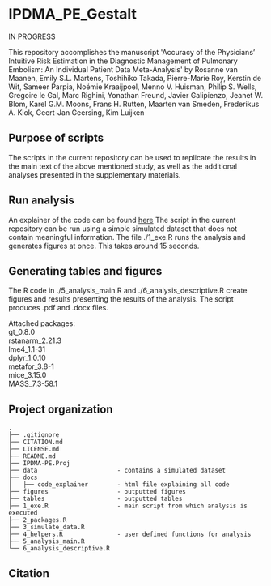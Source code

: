 # IPDMA_PE_Gestalt

IN PROGRESS

This repository accomplishes the manuscript 'Accuracy of the Physicians’ Intuitive Risk Estimation in the Diagnostic Management of Pulmonary Embolism: An Individual Patient Data Meta-Analysis' by Rosanne van Maanen, Emily S.L. Martens, Toshihiko Takada, Pierre-Marie Roy, Kerstin de Wit, Sameer Parpia, Noémie Kraaijpoel, Menno V. Huisman, Philip S. Wells, Gregoire le Gal, Marc Righini, Yonathan Freund, Javier Galipienzo, Jeanet W. Blom, Karel G.M. Moons, Frans H. Rutten, Maarten van Smeden, Frederikus A. Klok, Geert-Jan Geersing, Kim Luijken

## Purpose of scripts
The scripts in the current repository can be used to replicate the results in the main text of the above mentioned study, as well as the additional analyses presented in the supplementary materials.

## Run analysis
An explainer of the code can be found [here]()
The script in the current repository can be run using a simple simulated dataset that does not contain meaningful information. 
The file ./1_exe.R runs the analysis and generates figures at once. This takes around 15 seconds.  

## Generating tables and figures
The R code in ./5_analysis_main.R and ./6_analysis_descriptive.R create figures and results presenting the results of the analysis. The script produces .pdf and .docx files. 

Attached packages:  
gt_0.8.0  
rstanarm_2.21.3  
lme4_1.1-31  
dplyr_1.0.10  
metafor_3.8-1  
mice_3.15.0  
MASS_7.3-58.1  

## Project organization

```
.
├── .gitignore
├── CITATION.md
├── LICENSE.md
├── README.md
├── IPDMA-PE.Proj
├── data                      - contains a simulated dataset
├── docs
│   ├── code_explainer        - html file explaining all code
├── figures                   - outputted figures
├── tables                    - outputted tables
├── 1_exe.R                   - main script from which analysis is executed
├── 2_packages.R
├── 3_simulate_data.R
├── 4_helpers.R               - user defined functions for analysis
├── 5_analysis_main.R
└── 6_analysis_descriptive.R

```

## Citation


